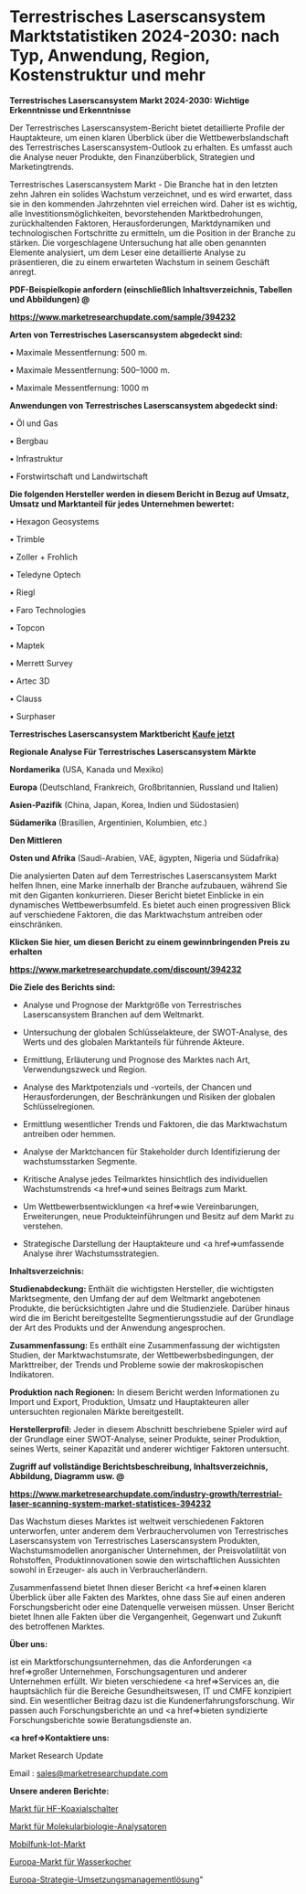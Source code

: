 # Terrestrisches Laserscansystem Marktstatistiken 2024-2030: nach Typ, Anwendung, Region, Kostenstruktur und mehr

<strong>Terrestrisches Laserscansystem Markt 2024-2030: Wichtige Erkenntnisse und Erkenntnisse</strong>

Der Terrestrisches Laserscansystem-Bericht bietet detaillierte Profile der Hauptakteure, um einen klaren Überblick über die Wettbewerbslandschaft des Terrestrisches Laserscansystem-Outlook zu erhalten. Es umfasst auch die Analyse neuer Produkte, den Finanzüberblick, Strategien und Marketingtrends.

Terrestrisches Laserscansystem Markt - Die Branche hat in den letzten zehn Jahren ein solides Wachstum verzeichnet, und es wird erwartet, dass sie in den kommenden Jahrzehnten viel erreichen wird. Daher ist es wichtig, alle Investitionsmöglichkeiten, bevorstehenden Marktbedrohungen, zurückhaltenden Faktoren, Herausforderungen, Marktdynamiken und technologischen Fortschritte zu ermitteln, um die Position in der Branche zu stärken. Die vorgeschlagene Untersuchung hat alle oben genannten Elemente analysiert, um dem Leser eine detaillierte Analyse zu präsentieren, die zu einem erwarteten Wachstum in seinem Geschäft anregt.



<strong><b>PDF-Beispielkopie anfordern (einschließlich Inhaltsverzeichnis, Tabellen und Abbildungen) @ </b></strong>

<strong><a href=https://www.marketresearchupdate.com/sample/394232>

<strong>https://www.marketresearchupdate.com/sample/394232</u></a></strong></strong>



<strong>Arten von Terrestrisches Laserscansystem abgedeckt sind:</strong>

• Maximale Messentfernung: 500 m.

• Maximale Messentfernung: 500–1000 m.

• Maximale Messentfernung: 1000 m



<strong>Anwendungen von Terrestrisches Laserscansystem abgedeckt sind:</strong>

• Öl und Gas

• Bergbau

• Infrastruktur

• Forstwirtschaft und Landwirtschaft



<strong>Die folgenden Hersteller werden in diesem Bericht in Bezug auf Umsatz, Umsatz und Marktanteil für jedes Unternehmen bewertet:</strong>

• Hexagon Geosystems

• Trimble

• Zoller + Frohlich

• Teledyne Optech

• Riegl

• Faro Technologies

• Topcon

• Maptek

• Merrett Survey

• Artec 3D

• Clauss

• Surphaser



<strong>Terrestrisches Laserscansystem Marktbericht <a href=https://www.marketresearchupdate.com/buynow/394232>Kaufe jetzt</a></strong>



<strong>Regionale Analyse Für Terrestrisches Laserscansystem Märkte</strong>



<strong>Nordamerika</strong> (USA, Kanada und Mexiko)



<strong>Europa</strong> (Deutschland, Frankreich, Großbritannien, Russland und Italien)



<strong>Asien-Pazifik</strong> (China, Japan, Korea, Indien und Südostasien)



<strong>Südamerika</strong> (Brasilien, Argentinien, Kolumbien, etc.)



<strong>Den Mittleren</strong> 

<strong>Osten und Afrika</strong> (Saudi-Arabien, VAE, ägypten, Nigeria und Südafrika)

Die analysierten Daten auf dem Terrestrisches Laserscansystem Markt helfen Ihnen, eine Marke innerhalb der Branche aufzubauen, während Sie mit den Giganten konkurrieren. Dieser Bericht bietet Einblicke in ein dynamisches Wettbewerbsumfeld. Es bietet auch einen progressiven Blick auf verschiedene Faktoren, die das Marktwachstum antreiben oder einschränken.



<strong>Klicken Sie hier, um diesen Bericht zu einem gewinnbringenden Preis zu erhalten
</strong>

<strong><a href=https://www.marketresearchupdate.com/discount/394232>https://www.marketresearchupdate.com/discount/394232</b></u></strong></a>



<strong>Die Ziele des Berichts sind:</strong>

- Analyse und Prognose der Marktgröße von Terrestrisches Laserscansystem Branchen auf dem Weltmarkt.

- Untersuchung der globalen Schlüsselakteure, der SWOT-Analyse, des Werts und des globalen Marktanteils für führende Akteure.

- Ermittlung, Erläuterung und Prognose des Marktes nach Art, Verwendungszweck und Region.

- Analyse des Marktpotenzials und -vorteils, der Chancen und Herausforderungen, der Beschränkungen und Risiken der globalen Schlüsselregionen.

- Ermittlung wesentlicher Trends und Faktoren, die das Marktwachstum antreiben oder hemmen.

- Analyse der Marktchancen für Stakeholder durch Identifizierung der wachstumsstarken Segmente.

- Kritische Analyse jedes Teilmarktes hinsichtlich des individuellen Wachstumstrends <a href=>und</a> seines Beitrags zum Markt.

- Um Wettbewerbsentwicklungen <a href=>wie</a> Vereinbarungen, Erweiterungen, neue Produkteinführungen und Besitz auf dem Markt zu verstehen.

- Strategische Darstellung der Hauptakteure und <a href=>umfas</a>sende Analyse ihrer Wachstumsstrategien.



<strong>Inhaltsverzeichnis:</strong>



<strong>Studienabdeckung:</strong> Enthält die wichtigsten Hersteller, die wichtigsten Marktsegmente, den Umfang der auf dem Weltmarkt angebotenen Produkte, die berücksichtigten Jahre und die Studienziele. Darüber hinaus wird die im Bericht bereitgestellte Segmentierungsstudie auf der Grundlage der Art des Produkts und der Anwendung angesprochen.



<strong>Zusammenfassung:</strong> Es enthält eine Zusammenfassung der wichtigsten Studien, der Marktwachstumsrate, der Wettbewerbsbedingungen, der Markttreiber, der Trends und Probleme sowie der makroskopischen Indikatoren.



<strong>Produktion nach Regionen:</strong> In diesem Bericht werden Informationen zu Import und Export, Produktion, Umsatz und Hauptakteuren aller untersuchten regionalen Märkte bereitgestellt.



<strong>Herstellerprofil:</strong> Jeder in diesem Abschnitt beschriebene Spieler wird auf der Grundlage einer SWOT-Analyse, seiner Produkte, seiner Produktion, seines Werts, seiner Kapazität und anderer wichtiger Faktoren untersucht.



<strong><b>Zugriff auf vollständige Berichtsbeschreibung, Inhaltsverzeichnis, Abbildung, Diagramm usw. @ </b></strong>

<strong><a href=https://www.marketresearchupdate.com/industry-growth/terrestrial-laser-scanning-system-market-statistices-394232>https://www.marketresearchupdate.com/industry-growth/terrestrial-laser-scanning-system-market-statistices-394232</a></strong>

Das Wachstum dieses Marktes ist weltweit verschiedenen Faktoren unterworfen, unter anderem dem Verbrauchervolumen von Terrestrisches Laserscansystem von Terrestrisches Laserscansystem Produkten, Wachstumsmodellen anorganischer Unternehmen, der Preisvolatilität von Rohstoffen, Produktinnovationen sowie den wirtschaftlichen Aussichten sowohl in Erzeuger- als auch in Verbraucherländern.

Zusammenfassend bietet Ihnen dieser Bericht <a href=>einen</a> klaren Überblick über alle Fakten des Marktes, ohne dass Sie auf einen anderen Forschungsbericht oder eine Datenquelle verweisen müssen. Unser Bericht bietet Ihnen alle Fakten über die Vergangenheit, Gegenwart und Zukunft des betroffenen Marktes.



<strong>Über uns:</strong>

 ist ein Marktforschungsunternehmen, das die Anforderungen <a href=>großer</a> Unternehmen, Forschungsagenturen und anderer Unternehmen erfüllt. Wir bieten verschiedene <a href=>Services</a> an, die hauptsächlich für die Bereiche Gesundheitswesen, IT und CMFE konzipiert sind. Ein wesentlicher Beitrag dazu ist die Kundenerfahrungsforschung. Wir passen auch Forschungsberichte an und <a href=>bieten</a> syndizierte Forschungsberichte sowie Beratungsdienste an.



<strong><a href=>Kontaktiere uns:</a></strong>

Market Research Update

Email : sales@marketresearchupdate.com



<strong>Unsere anderen Berichte:</strong>

<a href=https://www.linkedin.com/pulse/rf-coaxial-switches-market-has-huge-demand-worldwide>Markt für HF-Koaxialschalter</a>

<a href=https://www.linkedin.com/pulse/molecular-biology-analyzers-market-sizing-up>Markt für Molekularbiologie-Analysatoren</a>

<a href=https://www.linkedin.com/pulse/cellular-iot-market-size-trends-consumption>Mobilfunk-Iot-Markt</a>

<a href=https://www.linkedin.com/pulse/europe-electric-kettle-market-size2023-2030>Europa-Markt für Wasserkocher</a>

<a href=https://www.linkedin.com/pulse/europe-strategy-execution-management-solution>Europa-Strategie-Umsetzungsmanagementlösung</a>"
